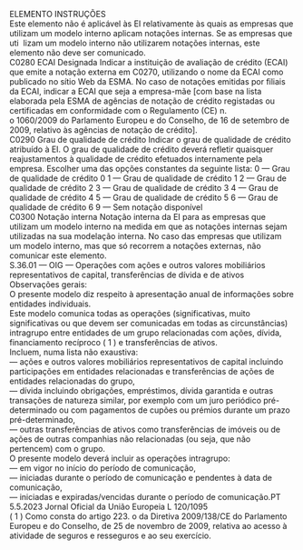  
ELEMENTO  INSTRUÇÕES  
Este elemento não é aplicável às EI relativamente às quais as empresas que 
utilizam um modelo interno aplicam notações internas. Se as empresas que uti ­
lizam um modelo interno não utilizarem notações internas, este elemento não 
deve ser comunicado.  
C0280  ECAI Designada  Indicar a instituição de avaliação de crédito (ECAI) que emite a notação externa 
em C0270, utilizando o nome da ECAI como publicado no sítio Web da ESMA. 
No caso de notações emitidas por filiais da ECAI, indicar a ECAI que seja a 
empresa-mãe [com base na lista elaborada pela ESMA de agências de notação 
de crédito registadas ou certificadas em conformidade com o Regulamento (CE) n.  
o 1060/2009 do Parlamento Europeu e do Conselho, de 16 de setembro de 
2009, relativo às agências de notação de crédito].  
C0290  Grau de qualidade de crédito  Indicar o grau de qualidade de crédito atribuído à EI. O grau de qualidade de 
crédito deverá refletir quaisquer reajustamentos à qualidade de crédito efetuados 
internamente pela empresa. 
Escolher uma das opções constantes da seguinte lista: 
0 — Grau de qualidade de crédito 0 
1 — Grau de qualidade de crédito 1 
2 — Grau de qualidade de crédito 2 
3 — Grau de qualidade de crédito 3 
4 — Grau de qualidade de crédito 4 
5 — Grau de qualidade de crédito 5 
6 — Grau de qualidade de crédito 6 
9 — Sem notação disponível  
C0300  Notação interna  Notação interna da EI para as empresas que utilizam um modelo interno na 
medida em que as notações internas sejam utilizadas na sua modelação interna. 
No caso das empresas que utilizam um modelo interno, mas que só recorrem a 
notações externas, não comunicar este elemento.  
S.36.01 — OIG — Operações com ações e outros valores mobiliários representativos de capital, transferências de 
dívida e de ativos  
Observações gerais:  
O presente modelo diz respeito à apresentação anual de informações sobre entidades individuais.  
Este modelo comunica todas as operações (significativas, muito significativas ou que devem ser comunicadas em todas 
as circunstâncias) intragrupo entre entidades de um grupo relacionadas com ações, dívida, financiamento recíproco (  1 ) e 
transferências de ativos.  
Incluem, numa lista não exaustiva:  
— ações e outros valores mobiliários representativos de capital incluindo participações em entidades relacionadas e 
transferências de ações de entidades relacionadas do grupo,  
— dívida incluindo obrigações, empréstimos, dívida garantida e outras transações de natureza similar, por exemplo com 
um juro periódico pré-determinado ou com pagamentos de cupões ou prémios durante um prazo pré-determinado,  
— outras transferências de ativos como transferências de imóveis ou de ações de outras companhias não relacionadas 
(ou seja, que não pertencem) com o grupo.  
O presente modelo deverá incluir as operações intragrupo:  
— em vigor no início do período de comunicação,  
— iniciadas durante o período de comunicação e pendentes à data de comunicação,  
— iniciadas e expiradas/vencidas durante o período de comunicação.PT  5.5.2023 Jornal Oficial da União Europeia L 120/1095  
( 1 ) Como consta do artigo 223.  o da Diretiva 2009/138/CE do Parlamento Europeu e do Conselho, de 25 de novembro de 2009, 
relativa ao acesso à atividade de seguros e resseguros e ao seu exercício.
